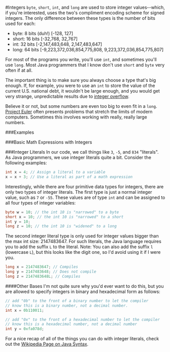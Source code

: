 #Integers
`byte`, `short`, `int`, and `long` are used to store integer values--which, if you're interested, uses the two's compliment encoding scheme for signed integers. The only difference between these types is the number of bits used for each:

* byte: 8 bits (duh!) [-128, 127] 
* short: 16 bits [-32,768, 32,767]
* int: 32 bits [-2,147,483,648, 2,147,483,647]
* long: 64 bits [-9,223,372,036,854,775,808, 9,223,372,036,854,775,807]

For most of the programs you write, you'll use `int`, and sometimes you'll use `long`. Most Java programmers that I know don't use `short` and `byte` very often if at all.

The important thing is to make sure you always choose a type that's big enough. If, for example, you were to use an `int` to store the value of the current U.S. national debt, it wouldn't be large enough, and you would get very strange, unpredictable results due to [integer overflow](http://en.wikipedia.org/wiki/Integer_overflow).

Believe it or not, but some numbers are even too big to even fit in a `long`. [Project Euler](http://projecteuler.net/) often presents problems that stretch the limits of modern computers. Sometimes this involves working with really, really large numbers.

###Examples

###Basic Math Expressions with Integers


###Integer Literals
In our code, we call things like `3`, `-5`, and `834` "literals". As Java programmers, we use integer literals quite a bit. Consider the following examples:

```java
int x = 4; // Assign a literal to a variable
x = x + 3; // Use a literal as part of a math expression
```

Interestingly, while there are four primitive data types for integers, there are only two types of integer literals. The first type is just a normal integer value, such as `7` or `-55`. These values are of type `int` and can be assigned to all four types of integer variables:

```java
byte w = 10; // the int 10 is "narrowed" to a byte
short x = 10; // the int 10 is "narrowed" to a short
int y = 10;
long z = 10; // the int 10 is "widened" to a long
```

The second integer literal type is only used for integer values bigger than the max int size: 2147483647. For such literals, the Java language requires you to add the suffix `L` to the literal. Note: You can also add the suffix `l` (lowercase `L`), but this looks like the digit one, so I'd avoid using it if I were you.

```java
long x = 2147483647; // Compiles
long y = 2147483648; // Does not compile
long z = 2147483648L; // Compiles
```

####Other Bases
I'm not quite sure why you'd ever want to do this, but you are allowed to specify integers in binary and hexadecimal form as follows:

```java
// add "0b" to the front of a binary number to let the compiler
// know this is a binary number, not a decimal number.
int x = 0b110011;

// add "0x" to the front of a hexadecimal number to let the compiler
// know this is a hexadecimal number, not a decimal number
int y = 0xfa078d;
```

For a nice recap of all of the things you can do with integer literals, check out the [Wikipedia Page on Java Syntax](http://en.wikipedia.org/wiki/Java_syntax#Literals).
